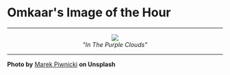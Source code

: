 # Omkaar's Image of the Hour

---

<div align="center">

<a href="https://unsplash.com/photos/snowy-mountains-peak-through-the-beautiful-clouds-rw7Q5xMawlY">
  <img src="https://images.unsplash.com/photo-1752001198783-a50a87122934?crop=entropy&cs=tinysrgb&fit=max&fm=jpg&ixid=M3w3NjA2Nzh8MHwxfHJhbmRvbXx8fHx8fHx8fDE3NTI4NDcyMDB8&ixlib=rb-4.1.0&q=80&w=1080" style="max-width:100%; height:auto;">
</a>

<br>
<i>"In The Purple Clouds"</i>

</div>

---

**Photo by** [Marek Piwnicki](https://unsplash.com/@marekpiwnicki) **on Unsplash**
